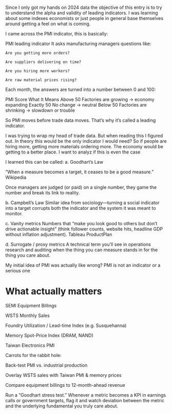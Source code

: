 Since I only got my hands on 2024 data the objective of this entry is to try to understand the alpha and validity of leading indicators. I was learning about some indexes economists or just people in general base themselves around getting a feel on what is coming. 

I came across the PMI indicator, this is basically:

PMI leading indicator
It asks manufacturing managers questions like:

    Are you getting more orders?

    Are suppliers delivering on time?

    Are you hiring more workers?

    Are raw material prices rising?

Each month, the answers are turned into a number between 0 and 100:

PMI Score	What It Means
Above 50	Factories are growing → economy expanding
Exactly 50	No change → neutral
Below 50	Factories are shrinking → slowdown or trouble

So PMI moves before trade data moves.
That’s why it’s called a leading indicator.

I was trying to wrap my head of trade data. But when reading this I figured out. In theory this would be the only indicator I would need? So if people are hiring more, getting more materials ordering more. The economy would be getting to a better place. I want to analyz if this is even the case

I learned this can be called:
a. Goodhart’s Law

“When a measure becomes a target, it ceases to be a good measure.” 
Wikipedia

Once managers are judged (or paid) on a single number, they game the number and break its link to reality.

b. Campbell’s Law
Similar idea from sociology—turning a social indicator into a target corrupts both the indicator and the system it was meant to monitor.

c. Vanity metrics
Numbers that “make you look good to others but don’t drive actionable insight” (think follower counts, website hits, headline GDP without inflation adjustment). 
Tableau
ProductPlan

d. Surrogate / proxy metrics
A technical term you’ll see in operations research and auditing when the thing you can measure stands in for the thing you care about.

My initial idea of PMI was actually like wrong? PMI is not an indicator or a serious one

# What actually matters

SEMI Equipment Billings

WSTS Monthly Sales

Foundry Utilization / Lead-time Index (e.g. Susquehanna)

Memory Spot-Price Index (DRAM, NAND)

Taiwan Electronics PMI

Carrots for the rabbit hole:

Back-test PMI vs. industrial production

Overlay WSTS sales with Taiwan PMI & memory prices

Compare equipment billings to 12-month-ahead revenue

Run a “Goodhart stress test.” Whenever a metric becomes a KPI in earnings calls or government targets, flag it and watch deviation between the metric and the underlying fundamental you truly care about.
